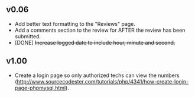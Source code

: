v0.06
-----

 - Add better text formatting to the "Reviews" page.
 - Add a comments section to the review for AFTER the review has been submitted.
 - [DONE] ~~Increase logged date to include hour, minute and second.~~
 
v1.00
-----
 
 - Create a login page so only authorized techs can view the numbers (http://www.sourcecodester.com/tutorials/php/4341/how-create-login-page-phpmysql.html).

